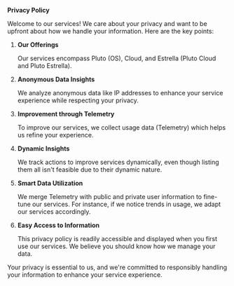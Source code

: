 **Privacy Policy**

Welcome to our services! We care about your privacy and want to be upfront about how we handle your information. Here are the key points:

1. **Our Offerings**

   Our services encompass Pluto (OS), Cloud, and Estrella (Pluto Cloud and Pluto Estrella).

2. **Anonymous Data Insights**

   We analyze anonymous data like IP addresses to enhance your service experience while respecting your privacy.

3. **Improvement through Telemetry**

   To improve our services, we collect usage data (Telemetry) which helps us refine your experience.

4. **Dynamic Insights**

   We track actions to improve services dynamically, even though listing them all isn't feasible due to their dynamic nature.

5. **Smart Data Utilization**

   We merge Telemetry with public and private user information to fine-tune our services. For instance, if we notice trends in usage, we adapt our services accordingly.

6. **Easy Access to Information**

   This privacy policy is readily accessible and displayed when you first use our services. We believe you should know how we manage your data.

Your privacy is essential to us, and we're committed to responsibly handling your information to enhance your service experience.
